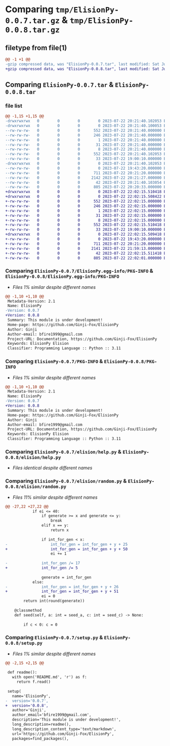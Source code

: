 # Comparing `tmp/ElisionPy-0.0.7.tar.gz` & `tmp/ElisionPy-0.0.8.tar.gz`

## filetype from file(1)

```diff
@@ -1 +1 @@
-gzip compressed data, was "ElisionPy-0.0.7.tar", last modified: Sat Jul 22 20:21:40 2023, max compression
+gzip compressed data, was "ElisionPy-0.0.8.tar", last modified: Sat Jul 22 22:02:15 2023, max compression
```

## Comparing `ElisionPy-0.0.7.tar` & `ElisionPy-0.0.8.tar`

### file list

```diff
@@ -1,15 +1,15 @@
-drwxrwxrwx   0        0        0        0 2023-07-22 20:21:40.102053 ElisionPy-0.0.7/
-drwxrwxrwx   0        0        0        0 2023-07-22 20:21:40.100053 ElisionPy-0.0.7/ElisionPy.egg-info/
--rw-rw-rw-   0        0        0      552 2023-07-22 20:21:40.000000 ElisionPy-0.0.7/ElisionPy.egg-info/PKG-INFO
--rw-rw-rw-   0        0        0      246 2023-07-22 20:21:40.000000 ElisionPy-0.0.7/ElisionPy.egg-info/SOURCES.txt
--rw-rw-rw-   0        0        0        1 2023-07-22 20:21:40.000000 ElisionPy-0.0.7/ElisionPy.egg-info/dependency_links.txt
--rw-rw-rw-   0        0        0       31 2023-07-22 20:21:40.000000 ElisionPy-0.0.7/ElisionPy.egg-info/requires.txt
--rw-rw-rw-   0        0        0        8 2023-07-22 20:21:40.000000 ElisionPy-0.0.7/ElisionPy.egg-info/top_level.txt
--rw-rw-rw-   0        0        0      552 2023-07-22 20:21:40.102053 ElisionPy-0.0.7/PKG-INFO
--rw-rw-rw-   0        0        0       33 2023-07-22 19:00:10.000000 ElisionPy-0.0.7/README.md
-drwxrwxrwx   0        0        0        0 2023-07-22 20:21:40.102053 ElisionPy-0.0.7/elision/
--rw-rw-rw-   0        0        0        0 2023-07-22 19:43:20.000000 ElisionPy-0.0.7/elision/__init__.py
--rw-rw-rw-   0        0        0      711 2023-07-22 20:21:20.000000 ElisionPy-0.0.7/elision/help.py
--rw-rw-rw-   0        0        0     2142 2023-07-22 20:21:27.000000 ElisionPy-0.0.7/elision/random.py
--rw-rw-rw-   0        0        0       42 2023-07-22 20:21:40.103054 ElisionPy-0.0.7/setup.cfg
--rw-rw-rw-   0        0        0      805 2023-07-22 20:20:33.000000 ElisionPy-0.0.7/setup.py
+drwxrwxrwx   0        0        0        0 2023-07-22 22:02:15.510418 ElisionPy-0.0.8/
+drwxrwxrwx   0        0        0        0 2023-07-22 22:02:15.508422 ElisionPy-0.0.8/ElisionPy.egg-info/
+-rw-rw-rw-   0        0        0      552 2023-07-22 22:02:15.000000 ElisionPy-0.0.8/ElisionPy.egg-info/PKG-INFO
+-rw-rw-rw-   0        0        0      246 2023-07-22 22:02:15.000000 ElisionPy-0.0.8/ElisionPy.egg-info/SOURCES.txt
+-rw-rw-rw-   0        0        0        1 2023-07-22 22:02:15.000000 ElisionPy-0.0.8/ElisionPy.egg-info/dependency_links.txt
+-rw-rw-rw-   0        0        0       31 2023-07-22 22:02:15.000000 ElisionPy-0.0.8/ElisionPy.egg-info/requires.txt
+-rw-rw-rw-   0        0        0        8 2023-07-22 22:02:15.000000 ElisionPy-0.0.8/ElisionPy.egg-info/top_level.txt
+-rw-rw-rw-   0        0        0      552 2023-07-22 22:02:15.510418 ElisionPy-0.0.8/PKG-INFO
+-rw-rw-rw-   0        0        0       33 2023-07-22 19:00:10.000000 ElisionPy-0.0.8/README.md
+drwxrwxrwx   0        0        0        0 2023-07-22 22:02:15.509418 ElisionPy-0.0.8/elision/
+-rw-rw-rw-   0        0        0        0 2023-07-22 19:43:20.000000 ElisionPy-0.0.8/elision/__init__.py
+-rw-rw-rw-   0        0        0      711 2023-07-22 20:21:20.000000 ElisionPy-0.0.8/elision/help.py
+-rw-rw-rw-   0        0        0     2141 2023-07-22 21:59:13.000000 ElisionPy-0.0.8/elision/random.py
+-rw-rw-rw-   0        0        0       42 2023-07-22 22:02:15.511418 ElisionPy-0.0.8/setup.cfg
+-rw-rw-rw-   0        0        0      805 2023-07-22 22:02:01.000000 ElisionPy-0.0.8/setup.py
```

### Comparing `ElisionPy-0.0.7/ElisionPy.egg-info/PKG-INFO` & `ElisionPy-0.0.8/ElisionPy.egg-info/PKG-INFO`

 * *Files 1% similar despite different names*

```diff
@@ -1,10 +1,10 @@
 Metadata-Version: 2.1
 Name: ElisionPy
-Version: 0.0.7
+Version: 0.0.8
 Summary: This module is under development!
 Home-page: https://github.com/Ginji-Fox/ElisionPy
 Author: Ginji
 Author-email: bfire1999@gmail.com
 Project-URL: Documentation, https://github.com/Ginji-Fox/ElisionPy
 Keywords: ElisionPy Elision
 Classifier: Programming Language :: Python :: 3.11
```

### Comparing `ElisionPy-0.0.7/PKG-INFO` & `ElisionPy-0.0.8/PKG-INFO`

 * *Files 1% similar despite different names*

```diff
@@ -1,10 +1,10 @@
 Metadata-Version: 2.1
 Name: ElisionPy
-Version: 0.0.7
+Version: 0.0.8
 Summary: This module is under development!
 Home-page: https://github.com/Ginji-Fox/ElisionPy
 Author: Ginji
 Author-email: bfire1999@gmail.com
 Project-URL: Documentation, https://github.com/Ginji-Fox/ElisionPy
 Keywords: ElisionPy Elision
 Classifier: Programming Language :: Python :: 3.11
```

### Comparing `ElisionPy-0.0.7/elision/help.py` & `ElisionPy-0.0.8/elision/help.py`

 * *Files identical despite different names*

### Comparing `ElisionPy-0.0.7/elision/random.py` & `ElisionPy-0.0.8/elision/random.py`

 * *Files 11% similar despite different names*

```diff
@@ -27,22 +27,22 @@
 			if ei <= 40:
 				if generate >= x and generate <= y:
 					break
 				elif x == y:
 					return x
 
 				if int_for_gen < x:
-					int_for_gen = int_for_gen + y + 25
+					int_for_gen = int_for_gen + y + 50
 					ei += 1
 
-				int_for_gen /= 17
+				int_for_gen /= 5
 
 				generate = int_for_gen
 			else:
-				int_for_gen = int_for_gen + y + 26
+				int_for_gen = int_for_gen + y + 51
 				ei = 0
 		return int(round(generate))
 
 	@classmethod
 	def seed(self, a: int = seed_a, c: int = seed_c) -> None:
 
 		if c < 0: c = 0
```

### Comparing `ElisionPy-0.0.7/setup.py` & `ElisionPy-0.0.8/setup.py`

 * *Files 1% similar despite different names*

```diff
@@ -2,15 +2,15 @@
 
 def readme():
   with open('README.md', 'r') as f:
     return f.read()
 
 setup(
   name='ElisionPy',
-  version='0.0.7',
+  version='0.0.8',
   author='Ginji',
   author_email='bfire1999@gmail.com',
   description='This module is under development!',
   long_description=readme(),
   long_description_content_type='text/markdown',
   url='https://github.com/Ginji-Fox/ElisionPy',
   packages=find_packages(),
```


